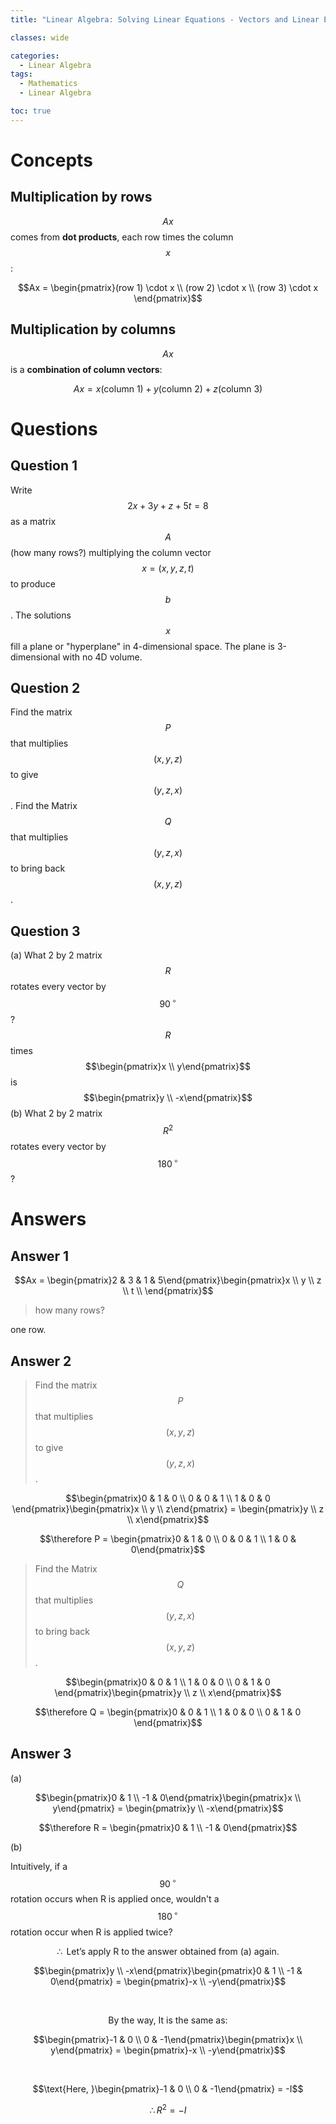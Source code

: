 ```yaml
---
title: "Linear Algebra: Solving Linear Equations - Vectors and Linear Equations #1"

classes: wide

categories:
  - Linear Algebra
tags:
  - Mathematics
  - Linear Algebra

toc: true
---
```


# Concepts

## Multiplication by rows

$$Ax$$ comes from **dot products**, each row times the column $$x$$:

$$Ax = \begin{pmatrix}(row 1) \cdot x \\
(row 2) \cdot x \\
(row 3) \cdot x
 \end{pmatrix}$$

## Multiplication by columns

$$Ax$$ is a **combination of column vectors**:

$$Ax = x(\text{column 1}) + y(\text{column 2}) + z(\text{column 3})$$


# Questions

## Question 1

Write $$2x+3y+z+5t=8$$ as a matrix $$A$$ (how many rows?) multiplying the column vector $$x = (x, y, z, t)$$ to produce $$b$$. The solutions $$x$$ fill a plane or "hyperplane" in 4-dimensional space. The plane is 3-dimensional with no 4D volume.

## Question 2

Find the matrix $$P$$ that multiplies $$(x, y, z)$$ to give $$(y, z, x)$$. Find the Matrix $$Q$$ that multiplies $$(y, z, x)$$ to bring back $$(x, y, z)$$.

## Question 3

(a) What 2 by 2 matrix $$R$$ rotates every vector by $$90\,^{\circ}$$? $$R$$ times $$\begin{pmatrix}x \\
y\end{pmatrix}$$ is $$\begin{pmatrix}y \\
-x\end{pmatrix}$$
(b) What 2 by 2 matrix $$R^{2}$$ rotates every vector by $$180\,^{\circ}$$?

# Answers

## Answer 1

$$Ax = \begin{pmatrix}2 & 3 & 1 & 5\end{pmatrix}\begin{pmatrix}x \\
y \\
z \\
t \\
\end{pmatrix}$$

> how many rows?

one row.

## Answer 2

> Find the matrix $$P$$ that multiplies $$(x, y, z)$$ to give $$(y, z, x)$$.

$$\begin{pmatrix}0 & 1 & 0 \\
0 & 0 & 1 \\
1 & 0 & 0
\end{pmatrix}\begin{pmatrix}x \\
y \\
z\end{pmatrix} = \begin{pmatrix}y \\
z \\
x\end{pmatrix}$$

$$\therefore P = \begin{pmatrix}0 & 1 & 0 \\
0 & 0 & 1 \\
1 & 0 & 0\end{pmatrix}$$

> Find the Matrix $$Q$$ that multiplies $$(y, z, x)$$ to bring back $$(x, y, z)$$.

$$\begin{pmatrix}0 & 0 & 1 \\
1 & 0 & 0 \\
0 & 1 & 0
\end{pmatrix}\begin{pmatrix}y \\
z \\
x\end{pmatrix}$$

$$\therefore Q = \begin{pmatrix}0 & 0 & 1 \\
1 & 0 & 0 \\
0 & 1 & 0
\end{pmatrix}$$

## Answer 3

(a)

$$\begin{pmatrix}0 & 1 \\
-1 & 0\end{pmatrix}\begin{pmatrix}x \\
y\end{pmatrix} = \begin{pmatrix}y \\
-x\end{pmatrix}$$

$$\therefore R = \begin{pmatrix}0 & 1 \\
-1 & 0\end{pmatrix}$$

(b)

Intuitively, if a $$90\,^{\circ}$$ rotation occurs when R is applied once, wouldn't a $$180\,^{\circ}$$ rotation occur when R is applied twice?

$$\therefore \text{ Let's apply R to the answer obtained from (a) again.}$$

$$\begin{pmatrix}y \\
-x\end{pmatrix}\begin{pmatrix}0 & 1 \\
-1 & 0\end{pmatrix} = \begin{pmatrix}-x \\
-y\end{pmatrix}$$

<br />

$$\text{By the way, It is the same as:}$$

$$\begin{pmatrix}-1 & 0 \\
0 & -1\end{pmatrix}\begin{pmatrix}x \\
y\end{pmatrix} = \begin{pmatrix}-x \\
-y\end{pmatrix}$$

<br />

$$\text{Here, }\begin{pmatrix}-1 & 0 \\
0 & -1\end{pmatrix} = -I$$

$$\therefore R^{2} = -I$$





